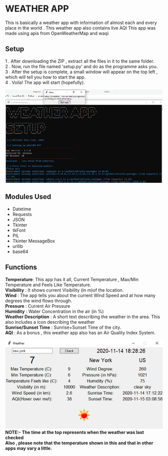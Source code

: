 # WEATHER APP
This is basically a weather app with information of almost each and every place in the world . This weather app also contains live AQI
This app was made using apis from OpenWeatherMap and waqi
## Setup
1 . After downloading the ZIP , extract all the files in it to the same folder.<br>
2 . Now, run the file named 'setup.py' and do as the programme asks you.<br>
3 . After the setup is complete, a small window will appear on the top left , which 
will tell you how to start the app.<br>
4 . Voila! The app will start (hopefully).<br>

<img src="https://github.com/jusspatel/global-weather/blob/main/Screenshot%20(119).png"></img>
## Modules Used
* Datetime
* Requests
* JSON
* Tkinter
* tkFont
* PIL
* Tkinter MessageBox
* urllib
* base64

## Functions
<b>Temperature</b>: This app has it all, Current Temperature , Max/Min Temperature and Feels Like Temperature.<br>
<b>Visibility</b> : It shows current Visibility (in m)of the location.<br>
<b>Wind</b> : The app tells you about the current Wind Speed and at how many degrees the wind flows through.<br>
<b>Pressure</b> : Current Air Pressure<br>
<b>Humidity</b> : Water Concentration in the air (in %)<br>
<b>Weather Description</b> : A short text describing the weather in the area. This also includes a icon describing the weather<br>
<b>Sunrise/Sunset Time</b> : Sunrise+Sunset Time of the city.<br>
<b>AQI</b> : As a bonus , this weather app also has an Air Quality Index System.<br>
<div align="center">
<img src= "https://github.com/jusspatel/global-weather/blob/main/Screenshot%20(120).png"></img>
</div>
<b>NOTE:- The time at the top represents when the weather was last checked</b><br>
<b>Also , please note that the temperature shown in this and that in other apps may vary a little.</b>

